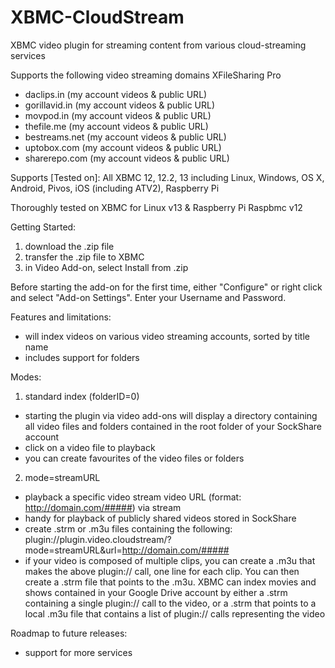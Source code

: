 XBMC-CloudStream
================

XBMC video plugin for streaming content from various cloud-streaming services

Supports the following video streaming domains
XFileSharing Pro
- daclips.in (my account videos & public URL)
- gorillavid.in (my account videos & public URL)
- movpod.in (my account videos & public URL)
- thefile.me (my account videos & public URL)
- bestreams.net (my account videos & public URL)
- uptobox.com (my account videos & public URL)
- sharerepo.com (my account videos & public URL)

Supports [Tested on]:
All XBMC 12, 12.2, 13 including Linux, Windows, OS X, Android, Pivos, iOS (including ATV2), Raspberry Pi

Thoroughly tested on XBMC for Linux v13 & Raspberry Pi Raspbmc v12


Getting Started:
1) download the .zip file
2) transfer the .zip file to XBMC
3) in Video Add-on, select Install from .zip

Before starting the add-on for the first time, either "Configure" or right click and select "Add-on Settings".  Enter your Username and Password.

Features and limitations:
- will index videos on various video streaming accounts, sorted by title name
- includes support for folders

Modes:
1) standard index (folderID=0)
- starting the plugin via video add-ons will display a directory containing all video files and folders contained in the root folder of your SockShare account
- click on a video file to playback
- you can create favourites of the video files or folders
2) mode=streamURL
- playback a specific video stream video URL (format: http://domain.com/#####) via stream
- handy for playback of publicly shared videos stored in SockShare
- create .strm or .m3u files containing the following: plugin://plugin.video.cloudstream/?mode=streamURL&amp;url=http://domain.com/#####
- if your video is composed of multiple clips, you can create a .m3u that makes the above plugin:// call, one line for each clip.  You can then create a .strm file that points to the .m3u.  XBMC can index movies and shows contained in your Google Drive account by either a .strm containing a single plugin:// call to the video, or a .strm that points to a local .m3u file that contains a list of plugin:// calls representing the video


Roadmap to future releases:
- support for more services

